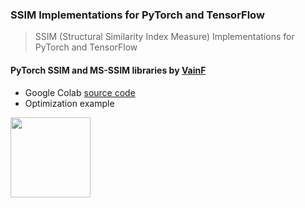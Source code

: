 ### SSIM Implementations for PyTorch and TensorFlow

> SSIM (Structural Similarity Index Measure) Implementations for PyTorch and TensorFlow

#### PyTorch SSIM and MS-SSIM libraries by [VainF](https://github.com/VainF/pytorch-msssim)

* Google Colab [source code](/PyTorch_SSIM_and_MSSSIM_Library_Examples.ipynb)
* Optimization example

<img width=128px src="https://user-images.githubusercontent.com/16822641/110503053-247c9800-813f-11eb-9ccb-a230578d59e4.gif"/>
